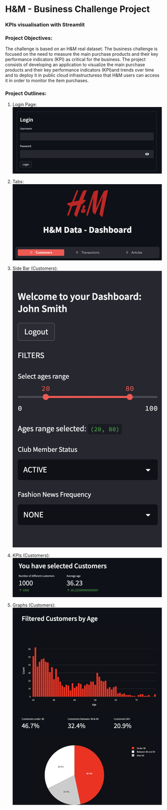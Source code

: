 # H&M - Business Challenge Project
### KPIs visualisation with Streamlit


### Project Objectives: 
The challenge is based on an H&M real dataset.
The business challenge is focused on the need to measure the main purchase products and their key performance indicators (KPI) as critical for the business.
The project consists of developing an application to visualize the main purchase products and their key performance indicators (KPI)and trends over time and to deploy it in public cloud infrastructureso that H&M users can access it in order to monitor the item purchases.

### Project Outlines: 

1. Login Page:
    ![Login Page](./login.png)

2. Tabs: 
   ![Tab Implementation](./tabs.png)

3. Side Bar (Customers):
   ![Side Bar](./sidebar.png)

4. KPIs (Customers):
   ![KPIs](./kpis.png)

5. Graphs (Customers):
   ![Gaphs](./graphs.png)




